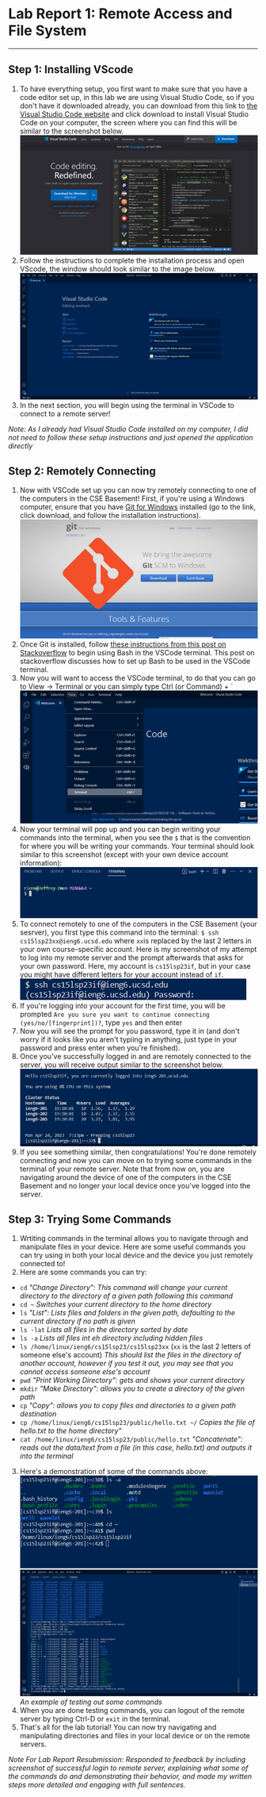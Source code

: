 # Lab Report 1: Remote Access and File System

---
## Step 1: Installing VScode
1. To have everything setup, you first want to make sure that you have a code editor set up, in this lab we are using Visual Studio Code, so if you don't have it downloaded already, you can download from this link to [the Visual Studio Code website](https://code.visualstudio.com/) and click download to install Visual Studio Code on your computer, the screen where you can find this will be similar to the screenshot below.
![VSCode Download Screen](VSCodeDownloadSS.png)
2. Follow the instructions to complete the installation process and open VScode, the window should look similar to the image below.
![VSCode Welcome Screen](VSCodeSS.png)
3. In the next section, you will begin using the terminal in VSCode to connect to a remote server!

*Note: As I already had Visual Studio Code installed on my computer, I did not need to follow these setup instructions and just opened the application directly*


## Step 2: Remotely Connecting
1. Now with VSCode set up you can now try remotely connecting to one of the computers in the CSE Basement! First, if you're using a Windows computer, ensure that you have [Git for Windows](https://gitforwindows.org/) installed (go to the link, click download, and follow the installation instructions).
![Git for Windows Website](Git4WindowsSS.png)
2. Once Git is installed, follow [these instructions from this post on Stackoverflow](https://stackoverflow.com/questions/42606837/how-do-i-use-bash-on-windows-from-the-visual-studio-code-integrated-terminal/50527994#50527994) to begin using Bash in the VSCode terminal. This post on stackoverflow discusses how to set up Bash to be used in the VSCode terminal.
3. Now you will want to access the VSCode terminal, to do that you can go to View -> Terminal or you can simply type Ctrl (or Command) + \`
![View Terminal](VSCodeViewTerminalSS.png)
4. Now your terminal will pop up and you can begin writing your commands into the terminal, when you see the `$` that is the convention for where you will be writing your commands. Your terminal should look similar to this screenshot (except with your own device account information):
![VSCode Bash Terminal](VSCodeBashTerminalSS.png)
5. To connect remotely to one of the computers in the CSE Basement (your sesrver), you first type this command into the terminal: `$ ssh cs15lsp23xx@ieng6.ucsd.edu` where `xx`is replaced by the last 2 letters in your own course-specific account. Here is my screenshot of my attempt to log into my remote server and the prompt afterwards that asks for your own password. Here, my account is `cs15lsp23if`, but in your case you might have different letters for your account instead of `if`.
![Remote Server Login Prompt](RemoteServerLoginPromptSS.png)
6. If you're logging into your account for the first time, you will be prompted `Are you sure you want to continue connecting (yes/no/[fingerprint])?`, type `yes` and then enter
7. Now you will see the prompt for you password, type it in (and don't worry if it looks like you aren't typiing in anything, just type in your password and press enter when you're finished).
8. Once you've successfully logged in and are remotely connected to the server, you will receive output similar to the screenshot below.
![Remote Server Login Output](RemoteServerLoginSS.png)
9. If you see something similar, then congratulations! You're done remotely connecting and now you can move on to trying some commands in the terminal of your remote server. Note that from now on, you are navigating around the device of one of the computers in the CSE Basement and no longer your local device once you've logged into the server.


## Step 3: Trying Some Commands
1. Wrtiting commands in the terminal allows you to navigate through and manipulate files in your device. Here are some useful commands you can try using in both your local device and the device you just remotely connected to!
2. Here are some commands you can try:
* `cd` *"Change Directory": This command will change your current directory to the directory of a given path following this command*
* `cd ~` *Switches your current directory to the home directory*
* `ls` *"List": Lists files and folders in the given path, defaulting to the current directory if no path is given*
* `ls -lat` *Lists all files in the directory sorted by date*
* `ls -a` *Lists all files int eh directory including hidden files*
* `ls /home/linux/ieng6/cs15lsp23/cs15lsp23xx` (`xx` is the last 2 letters of someone else's account) *This should list the files in the directory of another account, however if you test it out, you may see that you cannot access someone else's account*
* `pwd` *"Print Working Directory": gets and shows your current directory*
* `mkdir` *"Make Directory": allows you to create a directory of the given path*
* `cp` *"Copy": allows you to copy files and directories to a given path destination*
* `cp /home/linux/ieng6/cs15lsp23/public/hello.txt ~/` *Copies the file of hello.txt to the home directory"*
* `cat /home/linux/ieng6/cs15lsp23/public/hello.txt` *"Concatenate": reads out the data/text from a file (in this case, hello.txt) and outputs it into the terminal*
3. Here's a demonstration of some of the commands above:
![Demo Commands](DemoCommandsSS.png)
![Testing Commands](TestingCommandsSS.png)
*An example of testing out some commands*
4. When you are done testing commands, you can logout of the remote server by typing Ctrl-D or `exit` in the terminal.
5. That's all for the lab tutorial! You can now try navigating and manipulating directories and files in your local device or on the remote servers.


*Note For Lab Report Resubmission: Responded to feedback by including screenshot of successful login to remote server, explaining what some of the commands do and demonstrating their behavior, and made my written steps more detailed and engaging with full sentences.*
